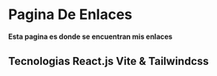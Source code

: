 # Pagina De Enlaces 
**Esta pagina es donde se encuentran mis enlaces**

## Tecnologias React.js Vite & Tailwindcss



